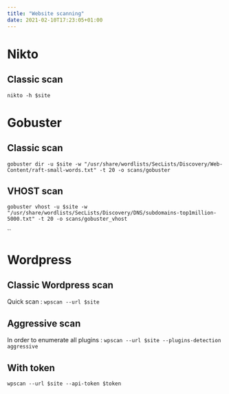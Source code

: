 ```yaml
---
title: "Website scanning"
date: 2021-02-10T17:23:05+01:00
---
```


# Nikto
## Classic scan

`nikto -h $site`


# Gobuster

## Classic scan
`gobuster dir -u $site -w "/usr/share/wordlists/SecLists/Discovery/Web-Content/raft-small-words.txt" -t 20 -o scans/gobuster`

## VHOST scan

`gobuster vhost -u $site -w "/usr/share/wordlists/SecLists/Discovery/DNS/subdomains-top1million-5000.txt" -t 20 -o scans/gobuster_vhost`

``

# Wordpress

## Classic Wordpress scan
Quick scan :
`wpscan --url $site`

## Aggressive scan
In order to enumerate all plugins :
`wpscan --url $site --plugins-detection aggressive`

## With token
`wpscan --url $site --api-token $token`
